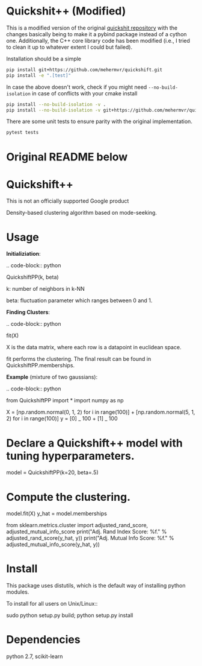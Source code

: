 # Quickshit++ (Modified)

This is a modified version of the original [quickshit repository](https://github.com/google/quickshift) with the changes basically being to make it a pybind package instead of a cython one.
Additionally, the C++ core library code has been modified (i.e., I tried to clean it up to whatever extent I could but failed).

Installation should be a simple

```bash
pip install git+https://github.com/mehermvr/quickshift.git
pip install -e ".[test]"
```

In case the above doesn't work, check if you might need `--no-build-isolation` in case of conflicts with your cmake install

```bash
pip install --no-build-isolation -v .
pip install --no-build-isolation -v git+https://github.com/mehermvr/quickshift.git
```

There are some unit tests to ensure parity with the original implementation.

```bash
pytest tests
```

# Original README below

# Quickshift++

This is not an officially supported Google product

Density-based clustering algorithm based on mode-seeking.

# Usage

**Initializiation**:

.. code-block:: python

QuickshiftPP(k, beta)

k: number of neighbors in k-NN

beta: fluctuation parameter which ranges between 0 and 1.

**Finding Clusters**:

.. code-block:: python

fit(X)

X is the data matrix, where each row is a datapoint in euclidean space.

fit performs the clustering. The final result can be found in QuickshiftPP.memberships.

**Example** (mixture of two gaussians):

.. code-block:: python

from QuickshiftPP import \*
import numpy as np

X = [np.random.normal(0, 1, 2) for i in range(100)] + [np.random.normal(5, 1, 2) for i in range(100)]
y = [0] _ 100 + [1] _ 100

# Declare a Quickshift++ model with tuning hyperparameters.

model = QuickshiftPP(k=20, beta=.5)

# Compute the clustering.

model.fit(X)
y_hat = model.memberships

from sklearn.metrics.cluster import adjusted_rand_score, adjusted_mutual_info_score
print("Adj. Rand Index Score: %f." % adjusted_rand_score(y_hat, y))
print("Adj. Mutual Info Score: %f." % adjusted_mutual_info_score(y_hat, y))

# Install

This package uses distutils, which is the default way of installing
python modules.

To install for all users on Unix/Linux::

sudo python setup.py build; python setup.py install

# Dependencies

python 2.7, scikit-learn
